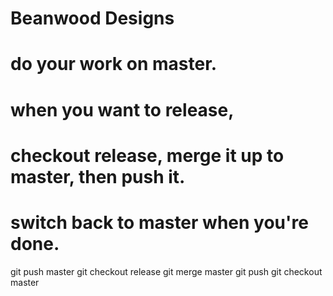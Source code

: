 # Beanwood Designs

# do your work on master.
# when you want to release,
# checkout release, merge it up to master, then push it.
# switch back to master when you're done.
git push master
git checkout release
git merge master
git push
git checkout master
